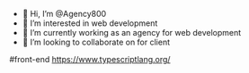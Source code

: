 - 👋 Hi, I’m @Agency800
- 👀 I’m interested in web development
- 🌱 I’m currently working as an agency for web development
- 💞️ I’m looking to collaborate on for client

<!---
![metaverse1](https://github.com/Agency800/Agency800/assets/172555326/d7c363dd-508d-4730-ad0a-9194da1949eb)
--->

#front-end
https://www.typescriptlang.org/
